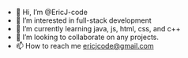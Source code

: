 - 👋 Hi, I’m @EricJ-code
- 👀 I’m interested in full-stack development
- 🌱 I’m currently learning java, js, html, css, and c++
- 💞️ I’m looking to collaborate on any projects.
- 📫 How to reach me ericjcode@gmail.com

<!---
EricJEstadt/EricJEstadt is a ✨ special ✨ repository because its `README.md` (this file) appears on your GitHub profile.
You can click the Preview link to take a look at your changes.
--->
